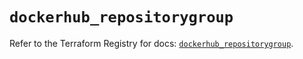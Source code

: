 # `dockerhub_repositorygroup`

Refer to the Terraform Registry for docs: [`dockerhub_repositorygroup`](https://registry.terraform.io/providers/barnabyshearer/dockerhub/0.0.15/docs/resources/repositorygroup).
